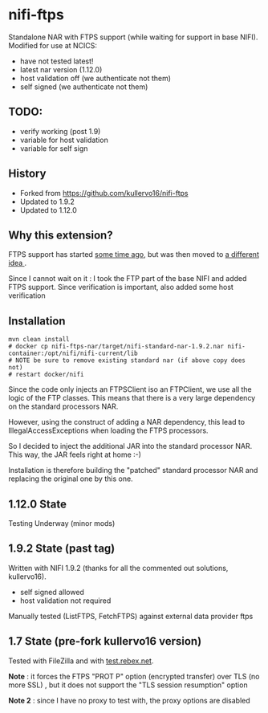 # nifi-ftps
Standalone NAR with FTPS support (while waiting for support in base NIFI).
Modified for use at NCICS:
- have not tested latest!
- latest nar version (1.12.0)
- host validation off (we authenticate not them)
- self signed (we authenticate not them)

## TODO:
- verify working (post 1.9)
- variable for host validation
- variable for self sign

## History

- Forked from https://github.com/kullervo16/nifi-ftps
- Updated to 1.9.2
- Updated to 1.12.0

## Why this extension?

FTPS support has started [some time ago](https://issues.apache.org/jira/browse/NIFI-2188), but was then moved to [a different idea
](https://issues.apache.org/jira/browse/NIFI-2278).

Since I cannot wait on it : I took the FTP part of the base NIFI and added FTPS support. Since verification is important, also
added some host verification

## Installation

```
mvn clean install
# docker cp nifi-ftps-nar/target/nifi-standard-nar-1.9.2.nar nifi-container:/opt/nifi/nifi-current/lib
# NOTE be sure to remove existing standard nar (if above copy does not)
# restart docker/nifi
```

Since the code only injects an FTPSClient iso an FTPClient, we use all the logic of the FTP classes. This means that there is a very large
dependency on the standard processors NAR.

However, using the construct of adding a NAR dependency, this lead to IllegalAccessExceptions when loading the FTPS processors.

So I decided to inject the additional JAR into the standard processor NAR. This way, the JAR feels right at home :-)

Installation is therefore building the "patched" standard processor NAR and replacing the original one by this one.

## 1.12.0 State
Testing Underway
(minor mods)

## 1.9.2 State (past tag)
Written with NIFI 1.9.2 (thanks for all the commented out solutions, kullervo16). 

- self signed allowed
- host validation not required

Manually tested (ListFTPS, FetchFTPS) against external data provider ftps

## 1.7 State (pre-fork kullervo16 version)
Tested with FileZilla and with [test.rebex.net](https://test.rebex.net/).

**Note** : it forces the FTPS "PROT P" option (encrypted transfer) over TLS (no more SSL) , but it does not support the "TLS session resumption" option

**Note 2** : since I have no proxy to test with, the proxy options are disabled
